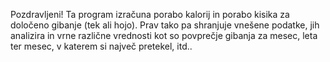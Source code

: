 Pozdravljeni!
Ta program izračuna porabo kalorij in porabo kisika za določeno gibanje (tek ali hojo). Prav tako pa shranjuje vnešene podatke, jih analizira in vrne različne vrednosti kot so povprečje gibanja za mesec, leta ter mesec, v katerem si največ pretekel, itd..
